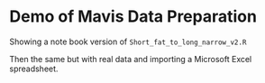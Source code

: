 # Demo of Mavis Data Preparation

Showing a note book version of `Short_fat_to_long_narrow_v2.R`

Then the same but with real data and importing a Microsoft Excel spreadsheet.
